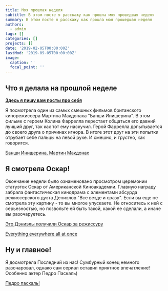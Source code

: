 ```yaml
---
title: Моя прошлая неделя
subtitle: В этом посте я расскажу как прошла моя прошедшая неделя
summary: В этом посте я расскажу как прошла моя прошедшая неделя
authors:
  - admin
tags: []
categories: []
projects: []
date: '2019-02-05T00:00:00Z'
lastMod: '2019-09-05T00:00:00Z'
image: 
  caption: ''
  focal_point: ''
---
```





## Что я делала на прошлой неделе

[**Здесь я пишу вам посты про себя**](1.jpg)


Я посмотрела один из самых смешных фильмов британского кинорежиссера Мартина Макдонаха "Банши Инишерина". В этом фильме с героем Колина Фаррелла перестает общаться его давний лучший друг, так как тот ему наскучил. Герой Фаррелла
допытывается до своего друга о причинах игнора. В итоге этот друг на эти попытки отрубает себе пальцы на левой руке. И смешно, и грустно, как говорится.

[Банши Инишерина, Мартин Макдонах](2.jpg)

## Я смотрела Оскар!

Окончание недели было ознаменовано просмотром церемонии статуэток Оскар от Американской Киноакадемии. Главную награду забрала фантастическая кинодрама с элементами абсурда режиссерского дуэта Дениэлов "Все везде и сразу". Если вы еще не смотрела эту картину - то вы многое упускаете. Не относитесь к ней с серьезностью, но позвольте ей быть такой, какой ее сделали, а иначе вы разочаруетесь. 

[Это Дэниэлы получили Оскар за режиссуру](3jpg)

[Everything everywhere all at once](4.jpg)

## Ну и главное!

Я досмотрела Последний из нас! Сумбурный конец немного разочаровал, однако сам сериал оставил приятное впечатление! 
Особенно актер Педро Паскаль)


[Педро паскаль!](5.jpg)


```


